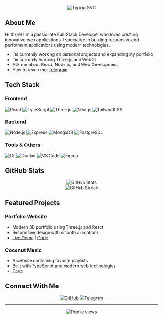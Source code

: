 <div align="center">
  <img src="https://readme-typing-svg.demolab.com?font=Fira+Code&pause=1000&color=00FF88&center=true&vCenter=true&width=435&lines=Full-Stack+Developer;Creative+Coder;Always+Learning" alt="Typing SVG" />
</div>

## About Me

Hi there! I'm a passionate Full-Stack Developer who loves creating innovative web applications. I specialize in building responsive and performant applications using modern technologies.

- I'm currently working on personal projects and expanding my portfolio
- I'm currently learning Three.js and WebGL
- Ask me about React, Node.js, and Web Development
- How to reach me: [Telegram](https://t.me/Datto098)

## Tech Stack

### Frontend
![React](https://img.shields.io/badge/-React-61DAFB?style=flat-square&logo=react&logoColor=black)
![TypeScript](https://img.shields.io/badge/-TypeScript-3178C6?style=flat-square&logo=typescript&logoColor=white)
![Three.js](https://img.shields.io/badge/-Three.js-000000?style=flat-square&logo=three.js&logoColor=white)
![Next.js](https://img.shields.io/badge/-Next.js-000000?style=flat-square&logo=next.js&logoColor=white)
![TailwindCSS](https://img.shields.io/badge/-TailwindCSS-38B2AC?style=flat-square&logo=tailwind-css&logoColor=white)

### Backend
![Node.js](https://img.shields.io/badge/-Node.js-339933?style=flat-square&logo=node.js&logoColor=white)
![Express](https://img.shields.io/badge/-Express-000000?style=flat-square&logo=express&logoColor=white)
![MongoDB](https://img.shields.io/badge/-MongoDB-47A248?style=flat-square&logo=mongodb&logoColor=white)
![PostgreSQL](https://img.shields.io/badge/-PostgreSQL-336791?style=flat-square&logo=postgresql&logoColor=white)

### Tools & Others
![Git](https://img.shields.io/badge/-Git-F05032?style=flat-square&logo=git&logoColor=white)
![Docker](https://img.shields.io/badge/-Docker-2496ED?style=flat-square&logo=docker&logoColor=white)
![VS Code](https://img.shields.io/badge/-VS%20Code-007ACC?style=flat-square&logo=visual-studio-code&logoColor=white)
![Figma](https://img.shields.io/badge/-Figma-F24E1E?style=flat-square&logo=figma&logoColor=white)

## GitHub Stats

<div align="center">
  <img src="https://github-readme-stats.vercel.app/api?username=Datto098&show_icons=true&theme=radical" alt="GitHub Stats" />
</div>

<div align="center">
  <img src="https://github-readme-streak-stats.herokuapp.com/?user=Datto098&theme=radical" alt="GitHub Streak" />
</div>

## Featured Projects

### Portfolio Website
- Modern 3D portfolio using Three.js and React
- Responsive design with smooth animations
- [Live Demo](your-portfolio-url) | [Code](https://github.com/Datto098/portfolio)

### Coconut Music
- A website containing favorite playlists
- Built with TypeScript and modern web technologies
- [Code](https://github.com/Datto098/coconut-music)

## Connect With Me

<div align="center">
  <a href="https://github.com/Datto098">
    <img src="https://img.shields.io/badge/-GitHub-181717?style=for-the-badge&logo=github&logoColor=white" alt="GitHub" />
  </a>
  <a href="https://t.me/Datto098">
    <img src="https://img.shields.io/badge/-Telegram-2CA5E0?style=for-the-badge&logo=telegram&logoColor=white" alt="Telegram" />
  </a>
</div>

---
<div align="center">
  <img src="https://komarev.com/ghpvc/?username=Datto098&color=00ff88&style=flat-square" alt="Profile views" />
</div>
